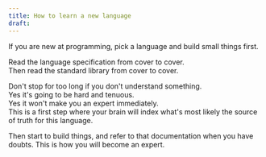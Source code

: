 ```yaml
---
title: How to learn a new language
draft:
---
```

If you are new at programming, pick a language and build small things first.  

Read the language specification from cover to cover.  
Then read the standard library from cover to cover.  

Don't stop for too long if you don't understand something.  
Yes it's going to be hard and tenuous.  
Yes it won't make you an expert immediately.  
This is a first step where your brain will index what's most likely the source of truth for this language.  

Then start to build things, and refer to that documentation when you have doubts. 
This is how you will become an expert.